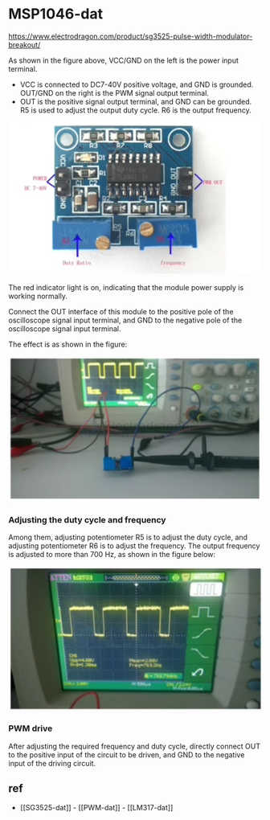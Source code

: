 
# MSP1046-dat

https://www.electrodragon.com/product/sg3525-pulse-width-modulator-breakout/


As shown in the figure above, VCC/GND on the left is the power input terminal. 

- VCC is connected to DC7-40V positive voltage, and GND is grounded. OUT/GND on the right is the PWM signal output terminal. 
- OUT is the positive signal output terminal, and GND can be grounded. R5 is used to adjust the output duty cycle. R6 is the output frequency.

![](2025-01-09-17-56-07.png)


The red indicator light is on, indicating that the module power supply is working normally. 

Connect the OUT interface of this module to the positive pole of the oscilloscope signal input terminal, and GND to the negative pole of the oscilloscope signal input terminal. 

The effect is as shown in the figure:

![](2025-01-09-17-53-50.png)

### Adjusting the duty cycle and frequency

Among them, adjusting potentiometer R5 is to adjust the duty cycle, and adjusting potentiometer R6 is to adjust the frequency. The output frequency is adjusted to more than 700 Hz, as shown in the figure below:

![](2025-01-09-17-54-29.png)

### PWM drive

After adjusting the required frequency and duty cycle, directly connect OUT to the positive input of the circuit to be driven, and GND to the negative input of the driving circuit.




## ref 

- [[SG3525-dat]] - [[PWM-dat]] - [[LM317-dat]]